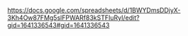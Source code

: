 https://docs.google.com/spreadsheets/d/1BWYDmsDDjyX-3Kh4Ow87FMg5slFPWARf83kSTFIuRyI/edit?gid=1641336543#gid=1641336543
